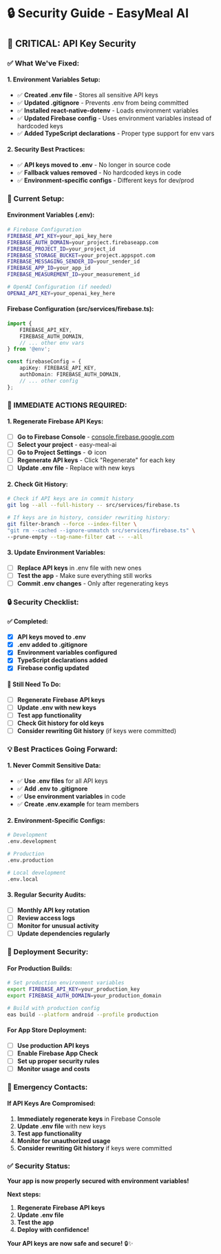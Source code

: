 # 🔒 Security Guide - EasyMeal AI

## **🚨 CRITICAL: API Key Security**

### **✅ What We've Fixed:**

#### **1. Environment Variables Setup:**

- ✅ **Created .env file** - Stores all sensitive API keys
- ✅ **Updated .gitignore** - Prevents .env from being committed
- ✅ **Installed react-native-dotenv** - Loads environment variables
- ✅ **Updated Firebase config** - Uses environment variables instead of hardcoded keys
- ✅ **Added TypeScript declarations** - Proper type support for env vars

#### **2. Security Best Practices:**

- ✅ **API keys moved to .env** - No longer in source code
- ✅ **Fallback values removed** - No hardcoded keys in code
- ✅ **Environment-specific configs** - Different keys for dev/prod

### **🔧 Current Setup:**

#### **Environment Variables (.env):**

```bash
# Firebase Configuration
FIREBASE_API_KEY=your_api_key_here
FIREBASE_AUTH_DOMAIN=your_project.firebaseapp.com
FIREBASE_PROJECT_ID=your_project_id
FIREBASE_STORAGE_BUCKET=your_project.appspot.com
FIREBASE_MESSAGING_SENDER_ID=your_sender_id
FIREBASE_APP_ID=your_app_id
FIREBASE_MEASUREMENT_ID=your_measurement_id

# OpenAI Configuration (if needed)
OPENAI_API_KEY=your_openai_key_here
```

#### **Firebase Configuration (src/services/firebase.ts):**

```typescript
import {
    FIREBASE_API_KEY,
    FIREBASE_AUTH_DOMAIN,
    // ... other env vars
} from '@env';

const firebaseConfig = {
    apiKey: FIREBASE_API_KEY,
    authDomain: FIREBASE_AUTH_DOMAIN,
    // ... other config
};
```

### **🚨 IMMEDIATE ACTIONS REQUIRED:**

#### **1. Regenerate Firebase API Keys:**

- [ ] **Go to Firebase Console** - [console.firebase.google.com](https://console.firebase.google.com)
- [ ] **Select your project** - easy-meal-ai
- [ ] **Go to Project Settings** - ⚙️ icon
- [ ] **Regenerate API keys** - Click "Regenerate" for each key
- [ ] **Update .env file** - Replace with new keys

#### **2. Check Git History:**

```bash
# Check if API keys are in commit history
git log --all --full-history -- src/services/firebase.ts

# If keys are in history, consider rewriting history:
git filter-branch --force --index-filter \
"git rm --cached --ignore-unmatch src/services/firebase.ts" \
--prune-empty --tag-name-filter cat -- --all
```

#### **3. Update Environment Variables:**

- [ ] **Replace API keys** in .env file with new ones
- [ ] **Test the app** - Make sure everything still works
- [ ] **Commit .env changes** - Only after regenerating keys

### **🔒 Security Checklist:**

#### **✅ Completed:**

- [x] **API keys moved to .env**
- [x] **.env added to .gitignore**
- [x] **Environment variables configured**
- [x] **TypeScript declarations added**
- [x] **Firebase config updated**

#### **🚨 Still Need To Do:**

- [ ] **Regenerate Firebase API keys**
- [ ] **Update .env with new keys**
- [ ] **Test app functionality**
- [ ] **Check Git history for old keys**
- [ ] **Consider rewriting Git history** (if keys were committed)

### **💡 Best Practices Going Forward:**

#### **1. Never Commit Sensitive Data:**

- ✅ **Use .env files** for all API keys
- ✅ **Add .env to .gitignore**
- ✅ **Use environment variables** in code
- ✅ **Create .env.example** for team members

#### **2. Environment-Specific Configs:**

```bash
# Development
.env.development

# Production  
.env.production

# Local development
.env.local
```

#### **3. Regular Security Audits:**

- [ ] **Monthly API key rotation**
- [ ] **Review access logs**
- [ ] **Monitor for unusual activity**
- [ ] **Update dependencies regularly**

### **🔧 Deployment Security:**

#### **For Production Builds:**

```bash
# Set production environment variables
export FIREBASE_API_KEY=your_production_key
export FIREBASE_AUTH_DOMAIN=your_production_domain

# Build with production config
eas build --platform android --profile production
```

#### **For App Store Deployment:**

- [ ] **Use production API keys**
- [ ] **Enable Firebase App Check**
- [ ] **Set up proper security rules**
- [ ] **Monitor usage and costs**

### **🚨 Emergency Contacts:**

#### **If API Keys Are Compromised:**

1. **Immediately regenerate keys** in Firebase Console
2. **Update .env file** with new keys
3. **Test app functionality**
4. **Monitor for unauthorized usage**
5. **Consider rewriting Git history** if keys were committed

### **✅ Security Status:**

**Your app is now properly secured with environment variables!**

**Next steps:**

1. **Regenerate Firebase API keys**
2. **Update .env file**
3. **Test the app**
4. **Deploy with confidence!**

**Your API keys are now safe and secure!** 🔒✨
